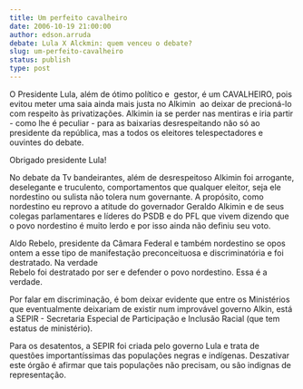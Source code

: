 ```yaml
---
title: Um perfeito cavalheiro
date: 2006-10-19 21:00:00
author: edson.arruda
debate: Lula X Alckmin: quem venceu o debate?
slug: um-perfeito-cavalheiro
status: publish 
type: post
---
```


O Presidente Lula, além de ótimo político e  gestor, é um CAVALHEIRO, pois evitou meter uma saia ainda mais justa no Alkimin  ao deixar de precioná-lo com respeito às privatizações. Alkimin ia se perder nas mentiras e iria partir - como lhe é peculiar - para as baixarias desrespeitando não só ao presidente da república, mas a todos os eleitores telespectadores e ouvintes do debate. 


Obrigado presidente Lula!


No debate da Tv bandeirantes, além de desrespeitoso Alkimin foi arrogante, deselegante e truculento, comportamentos que qualquer eleitor, seja ele nordestino ou sulista não tolera num governante. A propósito, como nordestino eu reprovo a atitude do governador Geraldo Alkimin e de seus colegas parlamentares e líderes do PSDB e do PFL que vivem dizendo que o povo nordestino é muito lerdo e por isso ainda não definiu seu voto. 


Aldo Rebelo, presidente da Câmara Federal e também nordestino se opos ontem a esse tipo de manifestação preconceituosa e discriminatória e foi destratado. Na verdade   
Rebelo foi destratado por ser e defender o povo nordestino. Essa é a verdade. 


Por falar em discriminação, é bom deixar evidente que entre os Ministérios que eventualmente deixariam de existir num improvável governo Alkin, está a SEPIR - Secretaria Especial de Participação e Inclusão Racial (que tem estatus de ministério).


Para os desatentos, a SEPIR foi criada pelo governo Lula e trata de questões importantíssimas das populações negras e indígenas. Deszativar este órgão é afirmar que tais populações não precisam, ou são indignas de representação.  


 


 


